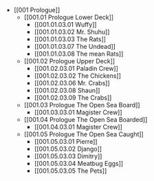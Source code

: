 - [[001 Prologue]]
	- [[001.01 Prologue Lower Deck]]
		- [[001.01.03.01 Wuffy]]
		- [[001.01.03.02 Mr. Shuhu]]
		- [[001.01.03.03 The Rats]]
		- [[001.01.03.07 The Undead]]
		- [[001.01.03.08 The mean Rats]]
	- [[001.02 Prologue Upper Deck]]
		- [[001.02.03.01 Paladin Crew]]
		- [[001.02.03.02 The Chickens]]
		- [[001.02.03.06 Mr. Crabs]]
		- [[001.02.03.08 Shaun]]
		- [[001.02.03.09 The Crabs]]
	- [[001.03 Prologue The Open Sea Board]]
		- [[001.03.03.01 Magister Crew]]
	- [[001.04 Prologue The Open Sea Boarded]]
		- [[001.04.03.01 Magister Crew]]
	- [[001.05 Prologue The Open Sea Caught]]
		- [[001.05.03.01 Pierre]]
		- [[001.05.03.02 Django]]
		- [[001.05.03.03 Dimitry]]
		- [[001.05.03.04 Meatbug Eggs]]
		- [[001.05.03.05 The Pets]]